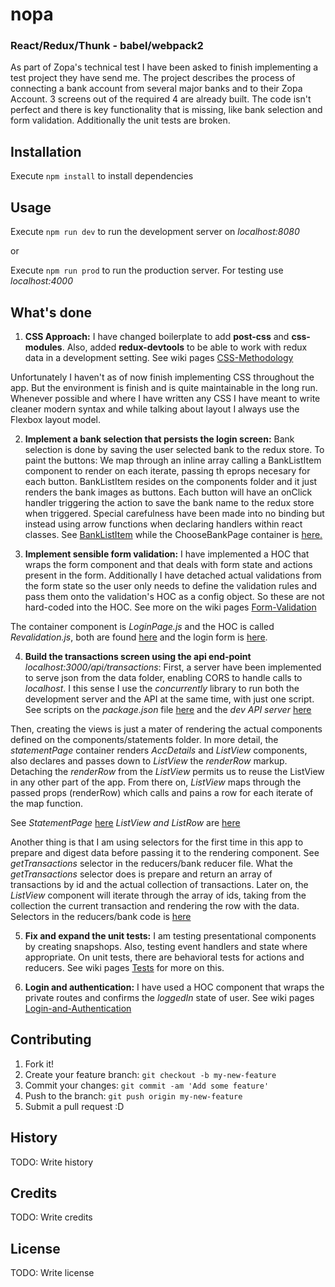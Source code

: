# nopa
### React/Redux/Thunk - babel/webpack2

As  part of Zopa's technical test I have been asked to finish implementing a test project they have send me. The project describes the process of connecting a bank account from several major banks and to their Zopa Account. 3 screens out of the required 4 are already built. The code isn't perfect and there is key functionality that is missing, like bank selection and form validation. Additionally the unit tests are broken. 
## Installation
Execute `npm install` to install dependencies
## Usage
Execute `npm run dev` to run the development server on _localhost:8080_

or

Execute `npm run prod` to run the production server. For testing use _localhost:4000_

## What's done
1. __CSS Approach:__ I have changed boilerplate to add __post-css__ and __css-modules__. Also, added __redux-devtools__ to be able to work with redux data in a development setting. See wiki pages [CSS-Methodology](https://github.com/jmarcosuarez/nopa/wiki/CSS-Methodology)

Unfortunately I haven't as of now finish implementing CSS throughout the app. But the environment is finish and is quite maintainable in the long run. Whenever possible and where I have written any CSS I have meant to write cleaner modern syntax and while talking about layout I always use the Flexbox layout model.

2. __Implement a bank selection that persists the login screen:__ Bank selection is done by saving the user selected bank to the redux store. To paint the buttons: We map through an inline array calling a BankListItem component to render on each iterate, passing th eprops necesary for each button. BankListItem resides on the components folder and it just renders the bank images as buttons. Each button will have an onClick handler triggering the action to save the bank name to the redux store when triggered. Special carefulness have been made into no binding but instead using arrow functions when declaring handlers within react classes. See [BankListItem](https://github.com/jmarcosuarez/nopa/blob/master/src/app/client/components/BankListItem/BankListItem.js) while the ChooseBankPage container is [here.](https://github.com/jmarcosuarez/nopa/blob/master/src/app/client/containers/ChooseBank/ChooseBankPage.js)

3. __Implement sensible form validation:__ I have implemented a HOC that wraps the form component and that deals with form state and actions present in the form. Additionally I have detached actual validations from the form state so the user only needs to define the validation rules and pass them onto the validation's HOC as a config object. So these are not hard-coded into the HOC. See more on the wiki pages [Form-Validation](https://github.com/jmarcosuarez/nopa/wiki/Form-Validation)

The container component is _LoginPage.js_ and the HOC is called _Revalidation.js_, both are found [here](https://github.com/jmarcosuarez/nopa/tree/master/src/app/client/containers/Login) and the login form is [here](https://github.com/jmarcosuarez/nopa/blob/master/src/app/client/components/LoginForm/LoginForm.js).

4. __Build the transactions screen using the api end-point__ _localhost:3000/api/transactions_: First, a server have been implemented to serve json from the data folder, enabling CORS to handle calls to _localhost_. I this sense I use the _concurrently_ library to run both the development server and the API at the same time, with just one script. See scripts on the _package.json_ file [here](https://github.com/jmarcosuarez/nopa/blob/master/package.json) and the _dev API server_ [here](https://github.com/jmarcosuarez/nopa/blob/master/src/app/server/api.js)

Then, creating the views is just a mater of rendering the actual components defined on the components/statements folder. In more detail, the _statementPage_ container renders _AccDetails_ and _ListView_ components, also declares and passes down to _ListView_ the _renderRow_ markup. Detaching the _renderRow_ from the _ListView_ permits us to reuse the ListView in any other part of the app. From there on, _ListView_ maps through the passed props (renderRow) which calls and pains a row for each iterate of the map function. 

See _StatementPage_ [here](https://github.com/jmarcosuarez/nopa/blob/master/src/app/client/containers/Statement/StatementPage.js)
_ListView and ListRow_ are [here](https://github.com/jmarcosuarez/nopa/tree/master/src/app/client/components/Statement)

Another thing is that I am using selectors for the first time in this app to prepare and digest data before passing it to the rendering component. See _getTransactions_ selector in the reducers/bank reducer file. What the _getTransactions_ selector does is prepare and return an array of transactions by id and the actual collection of transactions. Later on, the _ListView_ component will iterate through the array of ids, taking from the collection the current transaction and rendering the row with the data.
Selectors in the reducers/bank code is [here](https://github.com/jmarcosuarez/nopa/blob/master/src/app/client/redux/reducers/bank.js)

5. __Fix and expand the unit tests:__ I am testing presentational components by creating snapshops. Also, testing event handlers and state where appropriate. On unit tests, there are behavioral tests for actions and reducers. See wiki pages [Tests](ttps://github.com/jmarcosuarez/nopa/wiki/Tests) for more on this.

6. __Login and authentication:__ I have used a HOC component that wraps the private routes and confirms the _loggedIn_ state of user.
See wiki pages [Login-and-Authentication](https://github.com/jmarcosuarez/nopa/wiki/Login-and-Authentication)

## Contributing
1. Fork it!
2. Create your feature branch: `git checkout -b my-new-feature`
3. Commit your changes: `git commit -am 'Add some feature'`
4. Push to the branch: `git push origin my-new-feature`
5. Submit a pull request :D
## History
TODO: Write history
## Credits
TODO: Write credits
## License
TODO: Write license
